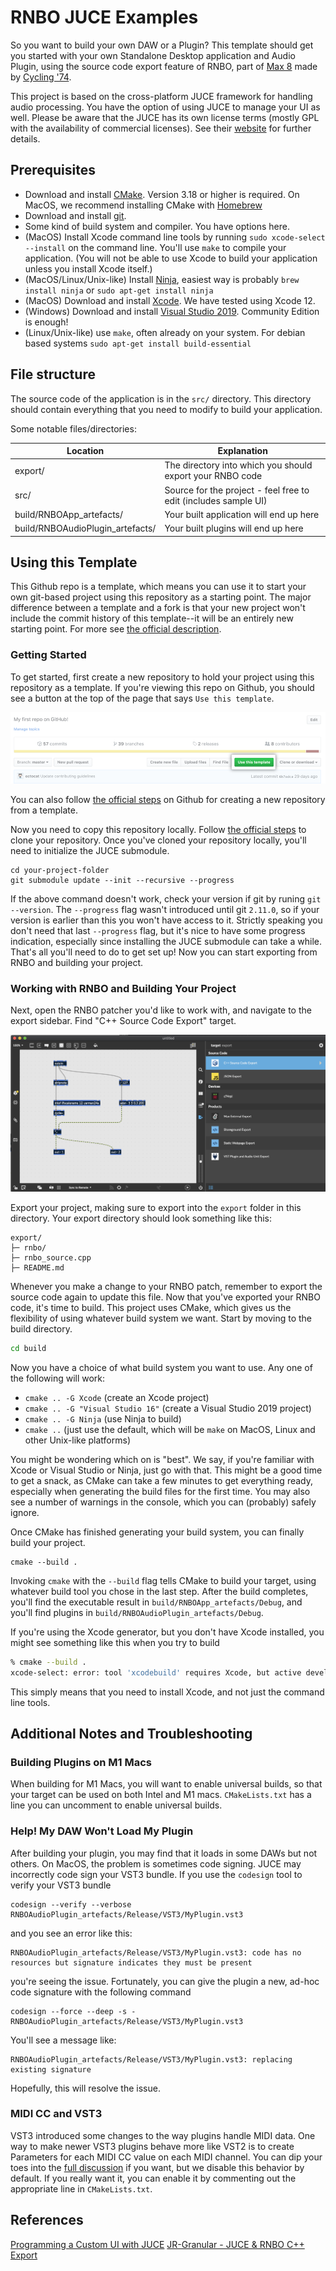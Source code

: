 # RNBO JUCE Examples

So you want to build your own DAW or a Plugin? This template should get you started with your own Standalone Desktop application and Audio Plugin, using the source code export feature of RNBO, part of [Max 8](https://cycling74.com/max8/) made by [Cycling '74](https://cycling74.com/). 

This project is based on the cross-platform JUCE framework for handling audio processing. You have the option of using JUCE to manage your UI as well. Please be aware that the JUCE has its own license terms (mostly GPL with the availability of commercial licenses). See their [website](http://www.juce.com/) for further details.

## Prerequisites

- Download and install [CMake](https://cmake.org/download/). Version 3.18 or higher is required. On MacOS, we recommend installing CMake with [Homebrew](https://brew.sh/)
- Download and install [git](https://git-scm.com/downloads).
- Some kind of build system and compiler. You have options here.
 - (MacOS) Install Xcode command line tools by running `sudo xcode-select --install` on the command line. You'll use `make` to compile your application. (You will not be able to use Xcode to build your application unless you install Xcode itself.)
 - (MacOS/Linux/Unix-like) Install [Ninja](https://github.com/ninja-build/ninja/releases), easiest way is probably `brew install ninja` or `sudo apt-get install ninja`
 - (MacOS) Download and install [Xcode](https://developer.apple.com/xcode/resources/). We have tested using Xcode 12.
 - (Windows) Download and install [Visual Studio 2019](https://visualstudio.microsoft.com/vs/). Community Edition is enough!
 - (Linux/Unix-like) use `make`, often already on your system. For debian based systems `sudo apt-get install build-essential`

## File structure

The source code of the application is in the `src/` directory. This directory should contain everything that you need to modify to build your application.

Some notable files/directories:

| Location                          | Explanation   |
| --------------------------------- | ------------- |
| export/                           | The directory into which you should export your RNBO code |
| src/                              | Source for the project - feel free to edit (includes sample UI) |
| build/RNBOApp_artefacts/          | Your built application will end up here |
| build/RNBOAudioPlugin_artefacts/  | Your built plugins will end up here |

## Using this Template

This Github repo is a template, which means you can use it to start your own git-based project using this repository as a starting point. The major difference between a template and a fork is that your new project won't include the commit history of this template--it will be an entirely new starting point. For more see [the official description](https://docs.github.com/en/repositories/creating-and-managing-repositories/creating-a-repository-from-a-template).

### Getting Started

To get started, first create a new repository to hold your project using this repository as a template. If you're viewing this repo on Github, you should see a button at the top of the page that says `Use this template`. 

![Use this template button](./img/use-this-template-button.png)

You can also follow [the official steps](https://docs.github.com/en/repositories/creating-and-managing-repositories/creating-a-repository-from-a-template) on Github for creating a new repository from a template.

Now you need to copy this repository locally. Follow [the official steps](https://docs.github.com/en/repositories/creating-and-managing-repositories/cloning-a-repository) to clone your repository. Once you've cloned your repository locally, you'll need to initialize the JUCE submodule.

```
cd your-project-folder
git submodule update --init --recursive --progress
```

If the above command doesn't work, check your version if git by runing `git --version`. The `--progress` flag wasn't introduced until git `2.11.0`, so if your version is earlier than this you won't have access to it. Strictly speaking you don't need that last `--progress` flag, but it's nice to have some progress indication, especially since installing the JUCE submodule can take a while. That's all you'll need to do to get set up! Now you can start exporting from RNBO and building your project.

### Working with RNBO and Building Your Project

Next, open the RNBO patcher you'd like to work with, and navigate to the export sidebar. Find "C++ Source Code Export" target.

![C++ source code export in the sidebar](./img/cpp-export-location.png)

Export your project, making sure to export into the `export` folder in this directory. Your export directory should look something like this:

```
export/
├─ rnbo/
├─ rnbo_source.cpp
├─ README.md
```

Whenever you make a change to your RNBO patch, remember to export the source code again to update this file. Now that you've exported your RNBO code, it's time to build. This project uses CMake, which gives us the flexibility of using whatever build system we want. Start by moving to the build directory.

```sh
cd build
```

Now you have a choice of what build system you want to use. Any one of the following will work:

- `cmake .. -G Xcode` (create an Xcode project)
- `cmake .. -G "Visual Studio 16"` (create a Visual Studio 2019 project)
- `cmake .. -G Ninja` (use Ninja to build)
- `cmake ..` (just use the default, which will be `make` on MacOS, Linux and other Unix-like platforms)

You might be wondering which on is "best". We say, if you're familiar with Xcode or Visual Studio or Ninja, just go with that. This might be a good time to get a snack, as CMake can take a few minutes to get everything ready, especially when generating the build files for the first time. You may also see a number of warnings in the console, which you can (probably) safely ignore.

Once CMake has finished generating your build system, you can finally build your project.

```
cmake --build .
```

Invoking `cmake` with the `--build` flag tells CMake to build your target, using whatever build tool you chose in the last step. After the build completes, you'll find the executable result in `build/RNBOApp_artefacts/Debug`, and you'll find plugins in `build/RNBOAudioPlugin_artefacts/Debug`.

If you're using the Xcode generator, but you don't have Xcode installed, you might see something like this when you try to build
```sh
% cmake --build .
xcode-select: error: tool 'xcodebuild' requires Xcode, but active developer directory '/Library/Developer/CommandLineTools' is a command line tools instance
```

This simply means that you need to install Xcode, and not just the command line tools.

## Additional Notes and Troubleshooting

### Building Plugins on M1 Macs
When building for M1 Macs, you will want to enable universal builds, so that your target can be used on both Intel and M1 macs. `CMakeLists.txt` has a line you can uncomment to enable universal builds.

### Help! My DAW Won't Load My Plugin
After building your plugin, you may find that it loads in some DAWs but not others. On MacOS, the problem is sometimes code signing. JUCE may incorrectly code sign your VST3 bundle. If you use the `codesign` tool to verify your VST3 bundle

```
codesign --verify --verbose RNBOAudioPlugin_artefacts/Release/VST3/MyPlugin.vst3
```

and you see an error like this:

```
RNBOAudioPlugin_artefacts/Release/VST3/MyPlugin.vst3: code has no resources but signature indicates they must be present
```

you're seeing the issue. Fortunately, you can give the plugin a new, ad-hoc code signature with the following command

```
codesign --force --deep -s - RNBOAudioPlugin_artefacts/Release/VST3/MyPlugin.vst3
```

You'll see a message like:

```
RNBOAudioPlugin_artefacts/Release/VST3/MyPlugin.vst3: replacing existing signature
```

Hopefully, this will resolve the issue.

### MIDI CC and VST3
VST3 introduced some changes to the way plugins handle MIDI data. One way to make newer VST3 plugins behave more like VST2 is to create Parameters for each MIDI CC value on each MIDI channel. You can dip your toes into the [full discussion](https://forums.steinberg.net/t/vst3-and-midi-cc-pitfall/201879/11) if you want, but we disable this behavior by default. If you really want it, you can enable it by commenting out the appropriate line in `CMakeLists.txt`.


## References

[Programming a Custom UI with JUCE](https://rnbo.cycling74.com/learn/programming-a-custom-ui-with-juce)
[JR-Granular - JUCE & RNBO C++ Export](https://kengo.dev/posts/jr-granular)
